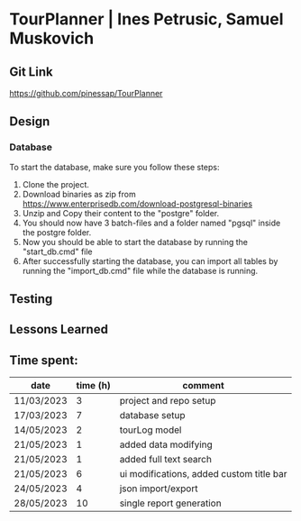 # TourPlanner | Ines Petrusic, Samuel Muskovich

## Git Link

https://github.com/pinessap/TourPlanner

## Design

### Database

To start the database, make sure you follow these steps:

1. Clone the project.
2. Download binaries as zip from https://www.enterprisedb.com/download-postgresql-binaries
3. Unzip and Copy their content to the "postgre" folder.
4. You should now have 3 batch-files and a folder named "pgsql" inside the postgre folder.
5. Now you should be able to start the database by running the "start_db.cmd" file
6. After successfully starting the database, you can import all tables by running the "import_db.cmd" file while the database is running.

## Testing

## Lessons Learned

## Time spent:

| date       | time (h) | comment                |
| ---------- | -------- | ---------------------- |
| 11/03/2023 | 3        | project and repo setup |
| 17/03/2023 | 7        | database setup         |
| 14/05/2023 | 2        | tourLog model          |
| 21/05/2023 | 1        | added data modifying   |
| 21/05/2023 | 1        | added full text search |
| 21/05/2023 | 6        | ui modifications, added custom title bar |
| 24/05/2023 | 4        | json import/export     |
| 28/05/2023 | 10       | single report generation |
